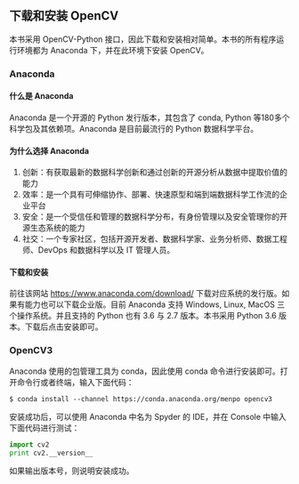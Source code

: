 ## 下载和安装 OpenCV

本书采用 OpenCV-Python 接口，因此下载和安装相对简单。本书的所有程序运行环境都为 Anaconda 下，并在此环境下安装 OpenCV。

### Anaconda


#### 什么是 Anaconda

Anaconda 是一个开源的 Python 发行版本，其包含了 conda, Python 等180多个科学包及其依赖项。Anaconda 是目前最流行的 Python 数据科学平台。

#### 为什么选择 Anaconda

1. 创新：有获取最新的数据科学创新和通过创新的开源分析从数据中提取价值的能力
2. 效率：是一个具有可伸缩协作、部署、快速原型和端到端数据科学工作流的企业平台
3. 安全：是一个受信任和管理的数据科学分布，有身份管理以及安全管理你的开源生态系统的能力
4. 社交：一个专家社区，包括开源开发者、数据科学家、业务分析师、数据工程师、DevOps 和数据科学以及 IT 管理人员。

#### 下载和安装

前往该网站 https://www.anaconda.com/download/ 下载对应系统的发行版。如果有能力也可以下载企业版。目前 Anaconda 支持 Windows, Linux, MacOS 三个操作系统。并且支持的 Python 也有 3.6 与 2.7 版本。本书采用 Python 3.6 版本。下载后点击安装即可。

### OpenCV3

Anaconda 使用的包管理工具为 conda，因此使用 conda 命令进行安装即可。打开命令行或者终端，输入下面代码：
```shell
$ conda install --channel https://conda.anaconda.org/menpo opencv3
```
安装成功后，可以使用 Anaconda 中名为 Spyder 的 IDE，并在 Console 中输入下面代码进行测试：
```python
import cv2
print cv2.__version__
```
如果输出版本号，则说明安装成功。
